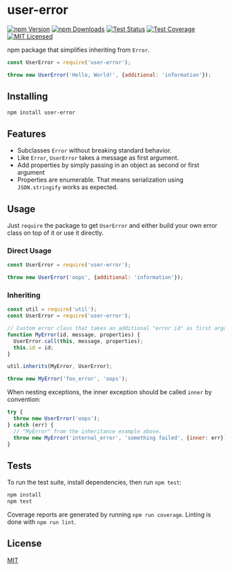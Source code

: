 # user-error

[![npm Version][npm-image]][npm-url]
[![npm Downloads][downloads-image]][downloads-url]
[![Test Status][travis-image]][travis-url]
[![Test Coverage][coveralls-image]][coveralls-url]
[![MIT Licensed][license-image]][license-url]

npm package that simplifies inheriting from `Error`.

```js
const UserError = require('user-error');

throw new UserError('Hello, World!', {additional: 'information'});
```

## Installing

```bash
npm install user-error
```

## Features

- Subclasses `Error` without breaking standard behavior.
- Like `Error`, `UserError` takes a message as first argument.
- Add properties by simply passing in an object as second or first argument
- Properties are enumerable.
  That means serialization using `JSON.stringify` works as expected.

## Usage

Just `require` the package to get `UserError` and either build your own error class on top of it or use it directly.

### Direct Usage

```js
const UserError = require('user-error');

throw new UserError('oops', {additional: 'information'});
```

### Inheriting

```js
const util = require('util');
const UserError = require('user-error');

// Custom error class that takes an additional "error id" as first argument.
function MyError(id, message, properties) {
  UserError.call(this, message, properties);
  this.id = id;
}

util.inherits(MyError, UserError);

throw new MyError('foo_error', 'oops');
```

When nesting exceptions, the inner exception should be called `inner` by convention:

```js
try {
  throw new UserError('oops');
} catch (err) {
  // "MyError" from the inheritance example above.
  throw new MyError('internal_error', 'something failed', {inner: err});
}
```

## Tests

To run the test suite, install dependencies, then run `npm test`:

```bash
npm install
npm test
```

Coverage reports are generated by running `npm run coverage`.
Linting is done with `npm run lint`.

## License

[MIT](LICENSE)

[npm-image]: https://img.shields.io/npm/v/user-error.svg
[npm-url]: https://npmjs.org/package/user-error
[downloads-image]: https://img.shields.io/npm/dm/user-error.svg
[downloads-url]: https://npmjs.org/package/user-error
[travis-image]: https://img.shields.io/travis/maxtruxa/user-error/master.svg
[travis-url]: https://travis-ci.org/maxtruxa/user-error
[coveralls-image]: https://img.shields.io/coveralls/maxtruxa/user-error/master.svg
[coveralls-url]: https://coveralls.io/r/maxtruxa/user-error?branch=master
[license-image]: https://img.shields.io/badge/license-MIT-blue.svg
[license-url]: https://raw.githubusercontent.com/maxtruxa/user-error/master/LICENSE


